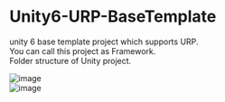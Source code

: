 # Unity6-URP-BaseTemplate
unity 6 base template project which supports URP.  
You can call this project as Framework.  
Folder structure of Unity project.  

![image](https://github.com/user-attachments/assets/90472ed1-00d3-4205-96bd-17733b865220)  
![image](https://github.com/user-attachments/assets/8a6b7763-de4c-4d7b-8132-bf3407251059)

